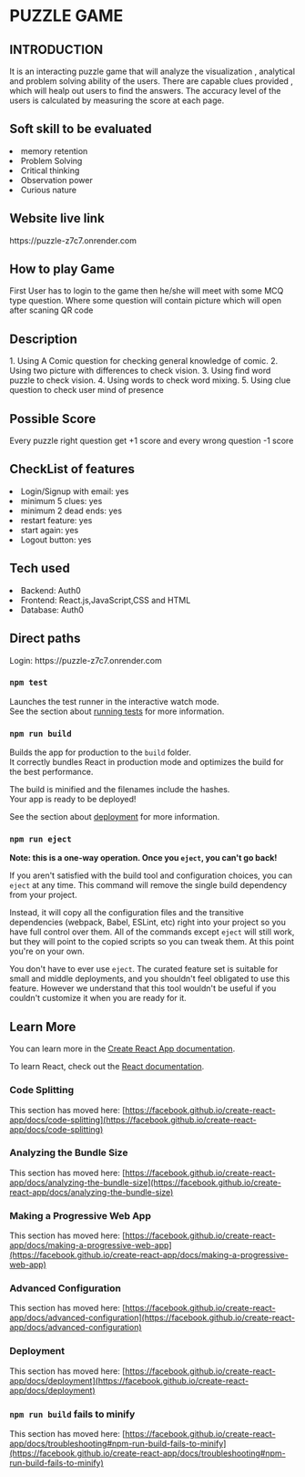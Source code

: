 # PUZZLE GAME




## INTRODUCTION

It is an interacting puzzle game that will analyze the visualization , analytical and problem solving ability of the users. There are capable clues provided , which will healp out users to find the answers. The accuracy level of the users is calculated by measuring the score at each page.

## Soft skill to be evaluated

<li>memory retention</li>
<li>Problem Solving </li>
<li>Critical thinking</li>
<li>Observation power</li>
<li>Curious nature</li>


<h2> Website live link</h2>
https://puzzle-z7c7.onrender.com


<h2>How to play Game</h2>
<p>First User has to login to the game then he/she will meet with some MCQ type question. Where some question will contain picture which will open after scaning QR code</p>

<h2>Description</h2>
<p>1. Using A Comic question for checking general knowledge of comic.
2. Using two picture with differences to check vision.
3. Using find word puzzle to check vision.
4. Using words to check word mixing.
5. Using clue question to check user mind of presence </p>

<h2>Possible Score</h2>
<p>Every puzzle right question get +1 score and every wrong question -1 score</p>

<h2>CheckList of features</h2>
<li>Login/Signup with email: yes</li>
<li>minimum 5 clues: yes</li>
<li>minimum 2 dead ends: yes</li>
<li>restart feature: yes</li>
<li>start again: yes</li>
<li>Logout button: yes</li>

<h2>Tech used</h2>
<li>Backend: Auth0</li>
<li>Frontend: React.js,JavaScript,CSS and HTML</li>
<li>Database: Auth0 </li>
<h2>Direct paths</h2>
<p>Login: https://puzzle-z7c7.onrender.com</p>



### `npm test`

Launches the test runner in the interactive watch mode.\
See the section about [running tests](https://facebook.github.io/create-react-app/docs/running-tests) for more information.


### `npm run build`

Builds the app for production to the `build` folder.\
It correctly bundles React in production mode and optimizes the build for the best performance.

The build is minified and the filenames include the hashes.\
Your app is ready to be deployed!

See the section about [deployment](https://facebook.github.io/create-react-app/docs/deployment) for more information.

### `npm run eject`

**Note: this is a one-way operation. Once you `eject`, you can't go back!**

If you aren't satisfied with the build tool and configuration choices, you can `eject` at any time. This command will remove the single build dependency from your project.

Instead, it will copy all the configuration files and the transitive dependencies (webpack, Babel, ESLint, etc) right into your project so you have full control over them. All of the commands except `eject` will still work, but they will point to the copied scripts so you can tweak them. At this point you're on your own.

You don't have to ever use `eject`. The curated feature set is suitable for small and middle deployments, and you shouldn't feel obligated to use this feature. However we understand that this tool wouldn't be useful if you couldn't customize it when you are ready for it.

## Learn More

You can learn more in the [Create React App documentation](https://facebook.github.io/create-react-app/docs/getting-started).

To learn React, check out the [React documentation](https://reactjs.org/).

### Code Splitting

This section has moved here: [https://facebook.github.io/create-react-app/docs/code-splitting](https://facebook.github.io/create-react-app/docs/code-splitting)

### Analyzing the Bundle Size

This section has moved here: [https://facebook.github.io/create-react-app/docs/analyzing-the-bundle-size](https://facebook.github.io/create-react-app/docs/analyzing-the-bundle-size)

### Making a Progressive Web App

This section has moved here: [https://facebook.github.io/create-react-app/docs/making-a-progressive-web-app](https://facebook.github.io/create-react-app/docs/making-a-progressive-web-app)

### Advanced Configuration

This section has moved here: [https://facebook.github.io/create-react-app/docs/advanced-configuration](https://facebook.github.io/create-react-app/docs/advanced-configuration)

### Deployment

This section has moved here: [https://facebook.github.io/create-react-app/docs/deployment](https://facebook.github.io/create-react-app/docs/deployment)

### `npm run build` fails to minify

This section has moved here: [https://facebook.github.io/create-react-app/docs/troubleshooting#npm-run-build-fails-to-minify](https://facebook.github.io/create-react-app/docs/troubleshooting#npm-run-build-fails-to-minify)
